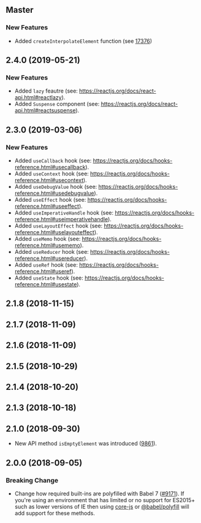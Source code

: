 ## Master

### New Features

- Added `createInterpolateElement` function (see [17376](https://github.com/WordPress/gutenberg/pull/17376))

## 2.4.0 (2019-05-21)

### New Features

- Added `lazy` feautre (see: https://reactjs.org/docs/react-api.html#reactlazy).
- Added `Suspense` component (see: https://reactjs.org/docs/react-api.html#reactsuspense).

## 2.3.0 (2019-03-06)

### New Features

- Added `useCallback` hook (see: https://reactjs.org/docs/hooks-reference.html#usecallback).
- Added `useContext` hook (see: https://reactjs.org/docs/hooks-reference.html#usecontext).
- Added `useDebugValue` hook (see: https://reactjs.org/docs/hooks-reference.html#usedebugvalue).
- Added `useEffect` hook (see: https://reactjs.org/docs/hooks-reference.html#useeffect).
- Added `useImperativeHandle` hook (see: https://reactjs.org/docs/hooks-reference.html#useimperativehandle).
- Added `useLayoutEffect` hook (see: https://reactjs.org/docs/hooks-reference.html#uselayouteffect).
- Added `useMemo` hook (see: https://reactjs.org/docs/hooks-reference.html#usememo).
- Added `useReducer` hook (see: https://reactjs.org/docs/hooks-reference.html#usereducer).
- Added `useRef` hook (see: https://reactjs.org/docs/hooks-reference.html#useref).
- Added `useState` hook (see: https://reactjs.org/docs/hooks-reference.html#usestate).

## 2.1.8 (2018-11-15)

## 2.1.7 (2018-11-09)

## 2.1.6 (2018-11-09)

## 2.1.5 (2018-10-29)

## 2.1.4 (2018-10-20)

## 2.1.3 (2018-10-18)

## 2.1.0 (2018-09-30)

- New API method `isEmptyElement` was introduced ([9861](https://github.com/WordPress/gutenberg/pull/9681/)).

## 2.0.0 (2018-09-05)

### Breaking Change

- Change how required built-ins are polyfilled with Babel 7 ([#9171](https://github.com/WordPress/gutenberg/pull/9171)).  If you're using an environment that has limited or no support for ES2015+ such as lower versions of IE then using [core-js](https://github.com/zloirock/core-js) or [@babel/polyfill](https://babeljs.io/docs/en/next/babel-polyfill) will add support for these methods.
